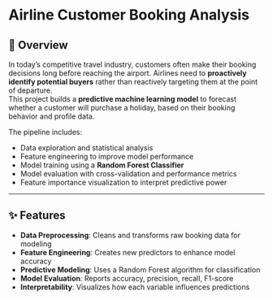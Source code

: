 #  Airline Customer Booking Analysis

## 📌 Overview
In today’s competitive travel industry, customers often make their booking decisions long before reaching the airport. Airlines need to **proactively identify potential buyers** rather than reactively targeting them at the point of departure.  
This project builds a **predictive machine learning model** to forecast whether a customer will purchase a holiday, based on their booking behavior and profile data.

The pipeline includes:
- Data exploration and statistical analysis
- Feature engineering to improve model performance
- Model training using a **Random Forest Classifier**
- Model evaluation with cross-validation and performance metrics
- Feature importance visualization to interpret predictive power

---

## ✨ Features
- **Data Preprocessing**: Cleans and transforms raw booking data for modeling
- **Feature Engineering**: Creates new predictors to enhance model accuracy
- **Predictive Modeling**: Uses a Random Forest algorithm for classification
- **Model Evaluation**: Reports accuracy, precision, recall, F1-score
- **Interpretability**: Visualizes how each variable influences predictions

